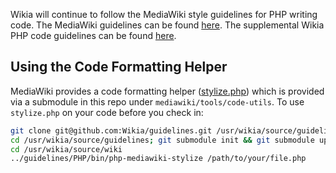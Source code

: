 Wikia will continue to follow the MediaWiki style guidelines for PHP writing code. The MediaWiki
guidelines can be found [here](http://www.mediawiki.org/wiki/Manual:Coding_conventions/PHP). The
supplemental Wikia PHP code guidelines can be found [here](https://one.wikia-inc.com/wiki/Engineering/Development_Guidelines/Code_Style#PHP).

Using the Code Formatting Helper
--------------------------------

MediaWiki provides a code formatting helper ([stylize.php](https://git.wikimedia.org/blob/mediawiki%2Ftools%2Fcode-utils.git/master/stylize.php))
which is provided via a submodule in this repo under `mediawiki/tools/code-utils`. To use `stylize.php` on your code before you check in:

```sh
git clone git@github.com:Wikia/guidelines.git /usr/wikia/source/guidelines
cd /usr/wikia/source/guidelines; git submodule init && git submodule update
cd /usr/wikia/source/wiki
../guidelines/PHP/bin/php-mediawiki-stylize /path/to/your/file.php
```
